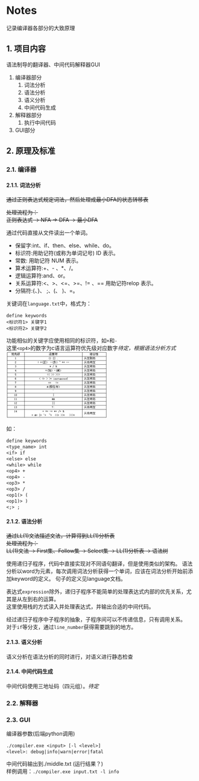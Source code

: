 # Notes

记录编译器各部分的大致原理

## 1. 项目内容

语法制导的翻译器、中间代码解释器GUI

1. 编译器部分
   1. 词法分析
   2. 语法分析
   3. 语义分析
   4. 中间代码生成
2. 解释器部分
   1. 执行中间代码
3. GUI部分

## 2. 原理及标准

### 2.1. 编译器

#### 2.1.1. 词法分析

~~通过正则表达式规定词法，然后处理成最小DFA的状态转移表~~

~~处理流程为：~~  
~~正则表达式 -> NFA -> DFA -> 最小DFA~~

通过代码直接从文件读出一个单词。  

- 保留字:int、if、then、else、while、do。
- 标识符:用助记符(或称为单词记号) ID 表示。
- 常数: 用助记符 NUM 表示。
- 算术运算符:+、- 、*、/。
- 逻辑运算符:and、or。
- 关系运算符:<、>、<=、>=、!= 、== 用助记符relop 表示。
- 分隔符:{、}、 ;、(、 )、=。

关键词在`language.txt`中，格式为：

```text
define keywords
<标识符1> 关键字1
<标识符2> 关键字2
```

功能相似的关键字应使用相同的标识符，如`+`和`-`  
这里`<op4>`的数字为c语言运算符优先级对应数字*待定，根据语法分析方式*  
![a](./运算符优先级.jpeg)

如：

```test
define keywords
<type_name> int
<if> if
<else> else
<while> while
<op4> +
<op4> -
<op3> *
<op3> /
<op1(> (
<op1)> )
<;> ;
```

#### 2.1.2. 语法分析

~~通过LL(1)文法描述文法，计算得到LL(1)分析表~~  
~~处理流程为：~~  
~~LL(1)文法 -> First集、Follow集 -> Select集 -> LL(1)分析表 -> 语法树~~

使用递归子程序，代码中直接实现对不同语句翻译，但是使用类似的架构。
语法分析以word为元素，每次调用词法分析获得一个单词，应该在词法分析开始前添加keyword的定义。
句子的定义见language文档。

表达式`expression`除外，递归子程序不能简单的处理表达式内部的优先关系，尤其是从左到右的运算。  
这里使用栈的方式读入并处理表达式，并输出合适的中间代码。

经过递归子程序中子程序的抽象，子程序间可以不传递信息，只有调用关系。  
对于`if`等分支，通过`line_number`获得需要跳到的地方。

#### 2.1.3. 语义分析

语义分析在语法分析的同时进行，对语义进行静态检查

#### 2.1.4. 中间代码生成

中间代码使用三地址码（四元组）。*待定*

### 2.2. 解释器

### 2.3. GUI

编译器参数(后端python调用)  

```text
./compiler.exe <input> [-l <level>]
<level>: debug|info|warn|error|fatal
```

中间代码输出到./middle.txt (运行结果？)  
样例调用：`./compiler.exe input.txt -l info`
